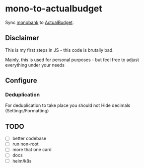 # mono-to-actualbudget

Sync [monobank](https://api.monobank.ua/docs/) to [ActualBudget](https://actualbudget.org/).

## Disclaimer

This is my first steps in JS - this code is brutally bad.

Mainly, this is used for personal purposes -
but feel free to adjust everything under your
needs

## Configure

### Deduplication

For deduplication to take place you should not Hide decimals (Settings/Formatting)

## TODO

- [ ] better codebase
- [ ] run non-root
- [ ] more that one card
- [ ] docs
- [ ] helm/k8s

